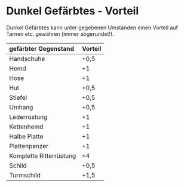 # Dunkel Gefärbtes - Vorteil

Dunkel Gefärbtes kann unter gegebenen Umständen einen Vorteil auf Tarnen etc. gewähren (immer abgerundet!).

| gefärbter Gegenstand | Vorteil |
| :--- | :--- |
| Handschuhe | +0,5 |
| Hemd | +1 |
| Hose | +1 |
| Hut | +0,5 |
| Stiefel | +0,5 |
| Umhang | +0,5 |
| Lederrüstung | +1 |
| Kettenhemd | +1 |
| Halbe Platte | +1 |
| Plattenpanzer | +1 |
| Komplette Ritterrüstung | +4 |
| Schild | +0,5 |
| Turmschild | +1,5 |

